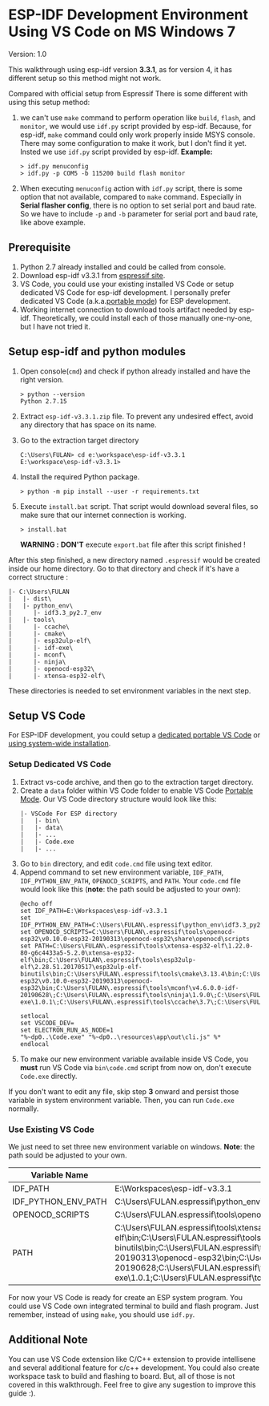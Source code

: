 # ESP-IDF Development Environment Using VS Code on MS Windows 7
Version: 1.0

This walkthrough using esp-idf version **3.3.1**, as for version 4, it has different setup so this method might not work.

Compared with official setup from Espressif There is some different with using this setup method:
1. we can't use `make` command to perform operation like `build`, `flash`, and `monitor`, we would use `idf.py` script provided by esp-idf.
  Because, for esp-idf, `make` command could only work properly inside MSYS console. There may some configuration to make it work, but I don't find it yet.
  Insted we use `idf.py` script provided by esp-idf.
  **Example:**
   ```console
   > idf.py menuconfig
   > idf.py -p COM5 -b 115200 build flash monitor
   ```
2. When executing `menuconfig` action with `idf.py` script, there is some option that not available, compared to `make` command. Especially in **Serial flasher config**, there is no option to set serial port and baud rate. So we have to include `-p` and `-b` parameter for serial port and baud rate, like above example.

## Prerequisite
1. Python 2.7 already installed and could be called from console.
2. Download esp-idf v3.3.1 from [espressif site](https://dl.espressif.com/dl/esp-idf/releases/esp-idf-v3.3.1.zip).
3. VS Code, you could use your existing installed VS Code or setup dedicated VS Code for esp-idf development. I personally prefer dedicated VS Code (a.k.a.[portable mode](https://code.visualstudio.com/docs/editor/portable)) for ESP development.
4. Working internet connection to download tools artifact needed by esp-idf. Theoretically, we could install each of those manually one-ny-one, but I have not tried it. 

## Setup esp-idf and python modules
1. Open console(`cmd`) and check if python already installed and have the right version.
   ```console
   > python --version
   Python 2.7.15
   ```
1. Extract `esp-idf-v3.3.1.zip` file. To prevent any undesired effect, avoid any directory that has space on its name.
2. Go to the extraction target directory
   ```console
   C:\Users\FULAN> cd e:\workspace\esp-idf-v3.3.1
   E:\workspace\esp-idf-v3.3.1>
   ```
3. Install the required Python package.
   ```console
   > python -m pip install --user -r requirements.txt
   ```
4. Execute `install.bat` script. That script would download several files, so make sure that our internet connection is working.
 
   ```console
   > install.bat
   ```

   **WARNING :** **DON'T** execute `export.bat` file after this script finished !

After this step finished, a new directory named `.espressif` would be created inside our home directory. Go to that directory and check if it's have a correct structure :
```
|- C:\Users\FULAN
|   |- dist\
|   |- python_env\
|      |- idf3.3_py2.7_env
|   |- tools\
|      |- ccache\
|      |- cmake\
|      |- esp32ulp-elf\
|      |- idf-exe\
|      |- mconf\
|      |- ninja\
|      |- openocd-esp32\
|      |- xtensa-esp32-elf\
```
These directories is needed to set environment variables in the next step.


## Setup VS Code
For ESP-IDF development, you could setup a [dedicated portable VS Code](#setup-dedicated) or [using system-wide installation](#setup-existing).

### <a name="setup-dedicated"></a>Setup Dedicated VS Code
1. Extract vs-code archive, and then go to the extraction target directory.
2. Create a `data` folder within VS Code folder to enable VS Code [Portable Mode](https://code.visualstudio.com/docs/editor/portable). Our VS Code directory structure would look like this:
   ```
   |- VSCode For ESP directory
   |   |- bin\
   |   |- data\
   |   |- ...
   |   |- Code.exe
   |   |- ...
   ```
3. Go to `bin` directory, and edit `code.cmd` file using text editor.
4. Append command to set new environment variable, `IDF_PATH`, `IDF_PYTHON_ENV_PATH`, `OPENOCD_SCRIPTS`, and `PATH`.
   Your `code.cmd` file would look like this (**note**: the path sould be adjusted to your own):
   ```batch
   @echo off
   set IDF_PATH=E:\Workspaces\esp-idf-v3.3.1
   set IDF_PYTHON_ENV_PATH=C:\Users\FULAN\.espressif\python_env\idf3.3_py2.7_env
   set OPENOCD_SCRIPTS=C:\Users\FULAN\.espressif\tools\openocd-esp32\v0.10.0-esp32-20190313\openocd-esp32\share\openocd\scripts
   set PATH=C:\Users\FULAN\.espressif\tools\xtensa-esp32-elf\1.22.0-80-g6c4433a5-5.2.0\xtensa-esp32-elf\bin;C:\Users\FULAN\.espressif\tools\esp32ulp-elf\2.28.51.20170517\esp32ulp-elf-binutils\bin;C:\Users\FULAN\.espressif\tools\cmake\3.13.4\bin;C:\Users\FULAN\.espressif\tools\openocd-esp32\v0.10.0-esp32-20190313\openocd-esp32\bin;C:\Users\FULAN\.espressif\tools\mconf\v4.6.0.0-idf-20190628\;C:\Users\FULAN\.espressif\tools\ninja\1.9.0\;C:\Users\FULAN\.espressif\tools\idf-exe\1.0.1\;C:\Users\FULAN\.espressif\tools\ccache\3.7\;C:\Users\FULAN\.espressif\python_env\idf3.3_py2.7_env\Scripts;%PATH%
   
   setlocal
   set VSCODE_DEV=
   set ELECTRON_RUN_AS_NODE=1
   "%~dp0..\Code.exe" "%~dp0..\resources\app\out\cli.js" %*
   endlocal
   ```
5. To make our new environment variable available inside VS Code, you **must** run VS Code via `bin\code.cmd` script from now on, don't execute `Code.exe` directly.

If you don't want to edit any file, skip step **3** onward and persist those variable in system environment variable. Then, you can run `Code.exe` normally.

### <a name="setup-existing"></a>Use Existing VS Code
We just need to set three new environment variable on windows.
**Note**: the path sould be adjusted to your own.

| Variable Name | Variable Value |
| ------------- | -------------- |
| IDF_PATH      | E:\Workspaces\esp-idf-v3.3.1 |
| IDF_PYTHON_ENV_PATH | C:\Users\FULAN\.espressif\python_env\idf3.3_py2.7_env |
| OPENOCD_SCRIPTS | C:\Users\FULAN\.espressif\tools\openocd-esp32\v0.10.0-esp32-20190313\openocd-esp32\share\openocd\scripts    |
| PATH          | C:\Users\FULAN\.espressif\tools\xtensa-esp32-elf\1.22.0-80-g6c4433a5-5.2.0\xtensa-esp32-elf\bin;C:\Users\FULAN\.espressif\tools\esp32ulp-elf\2.28.51.20170517\esp32ulp-elf-binutils\bin;C:\Users\FULAN\.espressif\tools\cmake\3.13.4\bin;C:\Users\FULAN\.espressif\tools\openocd-esp32\v0.10.0-esp32-20190313\openocd-esp32\bin;C:\Users\FULAN\.espressif\tools\mconf\v4.6.0.0-idf-20190628\;C:\Users\FULAN\.espressif\tools\ninja\1.9.0\;C:\Users\FULAN\.espressif\tools\idf-exe\1.0.1\;C:\Users\FULAN\.espressif\tools\ccache\3.7\;C:\Users\FULAN\.espressif\python_env\idf3.3_py2.7_env\Scripts;%PATH% |

For now your VS Code is ready for create an ESP system program. You could use VS Code own integrated terminal to build and flash program. Just remember, instead of using `make`, you should use `idf.py`.

## Additional Note
You can use VS Code extension like C/C++ extension to provide intellisene and several additional feature for c/c++ development. You could also create workspace task to build and flashing to board. But, all of those is not covered in this walkthrough. Feel free to give any sugestion to improve this guide :).